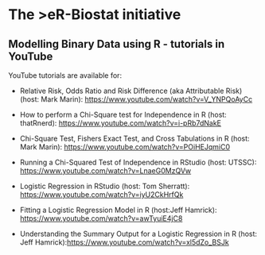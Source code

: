 # The >eR-Biostat initiative
## Modelling Binary Data using R - tutorials in YouTube

YouTube tutorials are available for:
* Relative Risk, Odds Ratio and Risk Difference (aka Attributable Risk) (host: Mark Marin): https://www.youtube.com/watch?v=V_YNPQoAyCc 

* How to perform a Chi-Square test for Independence in R (host: thatRnerd):  https://www.youtube.com/watch?v=i-pRb7dNakE

* Chi-Square Test, Fishers Exact Test, and Cross Tabulations in R (host: Mark Marin): https://www.youtube.com/watch?v=POiHEJqmiC0


* Running a Chi-Squared Test of Independence in RStudio (host: UTSSC): https://www.youtube.com/watch?v=LnaeG0MzQVw



* Logistic Regression in RStudio (host: Tom Sherratt): https://www.youtube.com/watch?v=iyU2CkHrfQk

* Fitting a Logistic Regression Model in R (host:Jeff Hamrick): https://www.youtube.com/watch?v=awTyuiE4jC8

* Understanding the Summary Output for a Logistic Regression in R (host: Jeff Hamrick):https://www.youtube.com/watch?v=xl5dZo_BSJk

